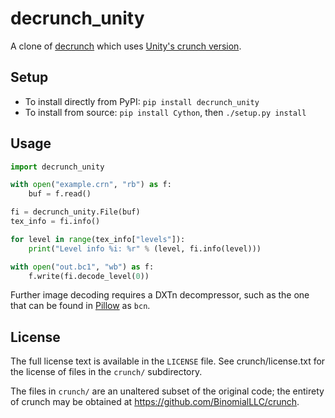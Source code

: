 # decrunch_unity
A clone of [decrunch](https://github.com/HearthSim/decrunch) which uses [Unity's crunch version](https://github.com/Unity-Technologies/crunch).


## Setup

- To install directly from PyPI: `pip install decrunch_unity`
- To install from source: `pip install Cython`, then `./setup.py install`


## Usage

```py
import decrunch_unity

with open("example.crn", "rb") as f:
	buf = f.read()

fi = decrunch_unity.File(buf)
tex_info = fi.info()

for level in range(tex_info["levels"]):
	print("Level info %i: %r" % (level, fi.info(level)))

with open("out.bc1", "wb") as f:
	f.write(fi.decode_level(0))
```

Further image decoding requires a DXTn decompressor, such as the one that
can be found in [Pillow](https://github.com/python-pillow/Pillow) as `bcn`.

## License

The full license text is available in the `LICENSE` file.
See crunch/license.txt for the license of files in the `crunch/` subdirectory.

The files in `crunch/` are an unaltered subset of the original code; the
entirety of crunch may be obtained at <https://github.com/BinomialLLC/crunch>.

